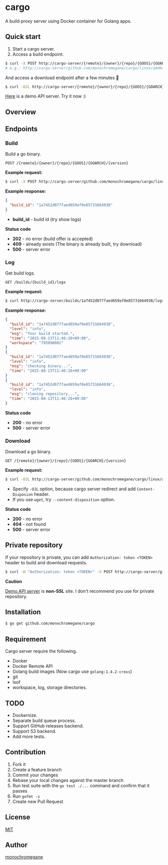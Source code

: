 # cargo

A build proxy server using Docker container for Golang apps.

## Quick start

1. Start a cargo server.
2. Access a build endpoint.

```sh
$ curl -X POST http://cargo-server/{remote}/{owner}/{repo}/{GOOS}/{GOARCH}/{version}
# e.g.: http://cargo-server/github.com/monochromegane/cargo/linux/amd64/v0.0.1
```

And access a download endpoint after a few minutes :beers:

```sh
$ curl -OJL http://cargo-server/{remote}/{owner}/{repo}/{GOOS}/{GOARCH}/{version}
```

[Here](http://cargo.monochromegane.com) is a demo API server. Try it now :)

## Overview


## Endpoints

### Build

Build a go binary.

`POST /{remote}/{owner}/{repo}/{GOOS}/{GOARCH}/{version}`

**Example request:**

```sh
$ curl -X POST http://cargo-server/github.com/monochromegane/cargo/linux/amd64/v0.0.1
```

**Example response:**

```json
{
  "build_id": "1a7452d077faed659af0e85731664938"
}
```

- **build_id** - build id (try show logs)

**Status code**

- **202** - no error (build offer is accepted)
- **409** - already exists (The binary is already built, try download)
- **500** - server error

### Log

Get build logs.

`GET /builds/{build_id}/logs`

**Example request:**

```sh
$ curl http://cargo-server/builds/1a7452d077faed659af0e85731664938/logs
```

**Example response:**

```json
{
  "build_id": "1a7452d077faed659af0e85731664938",
  "level": "info",
  "msg": "Your build started.",
  "time": "2015-08-13T11:46:26+09:00",
  "workspace": "795098082"
}
{
  "build_id": "1a7452d077faed659af0e85731664938",
  "level": "info",
  "msg": "checking binary...",
  "time": "2015-08-13T11:46:26+09:00"
}
{
  "build_id": "1a7452d077faed659af0e85731664938",
  "level": "info",
  "msg": "cloning repository...",
  "time": "2015-08-13T11:46:26+09:00"
}
```

**Status code**

- **200** - no error
- **500** - server error

### Download

Download a go binary.

`GET /{remote}/{owner}/{repo}/{GOOS}/{GOARCH}/{version}`

**Example request:**

```sh
$ curl -OJL http://cargo-server/github.com/monochromegane/cargo/linux/amd64/v0.0.1
```

- Specify `-OJL` option, because cargo server redirect and add `Content-Disposion` header.
- If you use `wget`, try `--content-disposition` option.


**Status code**

- **200** - no error
- **404** - not found
- **500** - server error

## Private repository

If your repository is private, you can add `Authorization: token <TOKEN>` header to build and download requests.

```sh
$ curl -H "Authorization: token <TOKEN>" -X POST http://cargo-server/github.com/monochromegane/cargo/linux/amd64/v0.0.1
```

**Caution**

[Demo API server](http://cargo.monochromegane.com) is **non-SSL** site.
I don't recommend you use for private repository.

## Installation

```sh
$ go get github.com/monochromegane/cargo
```

## Requirement

Cargo server require the following.

- Docker
- Docker Remote API
- Golang build images (Now cargo use `golang:1.4.2-cross`)
- git
- lsof
- workspace, log, storage directories.

## TODO

- Dockernize.
- Separate build queue process.
- Support GitHub releases backend.
- Support S3 backend.
- Add more tests.

## Contribution

1. Fork it
2. Create a feature branch
3. Commit your changes
4. Rebase your local changes against the master branch
5. Run test suite with the `go test ./...` command and confirm that it passes
6. Run `gofmt -s`
7. Create new Pull Request

## License

[MIT](https://github.com/monochromegane/cargo/blob/master/LICENSE)

## Author

[monochromegane](https://github.com/monochromegane)
